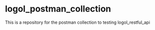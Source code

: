 # logol_postman_collection
This is a repository for the postman collection to testing logol_restful_api
